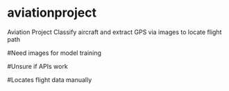 # aviationproject
Aviation Project 
Classify aircraft and extract GPS via images to locate flight path

#Need images for model training


#Unsure if APIs work


#Locates flight data manually
